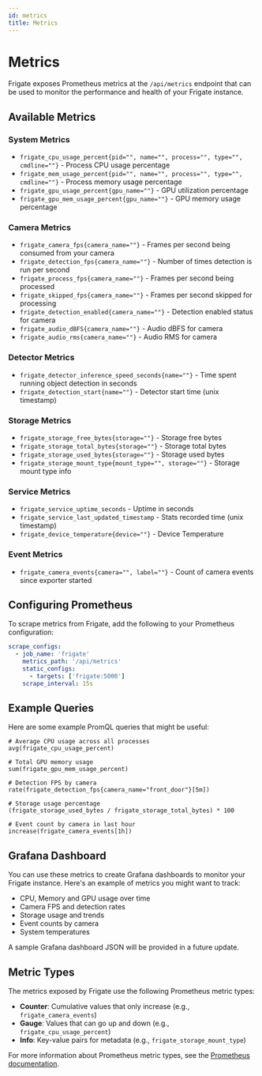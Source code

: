 ```yaml
---
id: metrics
title: Metrics
---
```


# Metrics

Frigate exposes Prometheus metrics at the `/api/metrics` endpoint that can be used to monitor the performance and health of your Frigate instance.

## Available Metrics

### System Metrics
- `frigate_cpu_usage_percent{pid="", name="", process="", type="", cmdline=""}` - Process CPU usage percentage
- `frigate_mem_usage_percent{pid="", name="", process="", type="", cmdline=""}` - Process memory usage percentage
- `frigate_gpu_usage_percent{gpu_name=""}` - GPU utilization percentage
- `frigate_gpu_mem_usage_percent{gpu_name=""}` - GPU memory usage percentage

### Camera Metrics
- `frigate_camera_fps{camera_name=""}` - Frames per second being consumed from your camera
- `frigate_detection_fps{camera_name=""}` - Number of times detection is run per second
- `frigate_process_fps{camera_name=""}` - Frames per second being processed
- `frigate_skipped_fps{camera_name=""}` - Frames per second skipped for processing
- `frigate_detection_enabled{camera_name=""}` - Detection enabled status for camera
- `frigate_audio_dBFS{camera_name=""}` - Audio dBFS for camera
- `frigate_audio_rms{camera_name=""}` - Audio RMS for camera

### Detector Metrics
- `frigate_detector_inference_speed_seconds{name=""}` - Time spent running object detection in seconds
- `frigate_detection_start{name=""}` - Detector start time (unix timestamp)

### Storage Metrics
- `frigate_storage_free_bytes{storage=""}` - Storage free bytes
- `frigate_storage_total_bytes{storage=""}` - Storage total bytes
- `frigate_storage_used_bytes{storage=""}` - Storage used bytes
- `frigate_storage_mount_type{mount_type="", storage=""}` - Storage mount type info

### Service Metrics
- `frigate_service_uptime_seconds` - Uptime in seconds
- `frigate_service_last_updated_timestamp` - Stats recorded time (unix timestamp)
- `frigate_device_temperature{device=""}` - Device Temperature

### Event Metrics
- `frigate_camera_events{camera="", label=""}` - Count of camera events since exporter started

## Configuring Prometheus

To scrape metrics from Frigate, add the following to your Prometheus configuration:

```yaml
scrape_configs:
  - job_name: 'frigate'
    metrics_path: '/api/metrics'
    static_configs:
      - targets: ['frigate:5000']
    scrape_interval: 15s
```

## Example Queries

Here are some example PromQL queries that might be useful:

```promql
# Average CPU usage across all processes
avg(frigate_cpu_usage_percent)

# Total GPU memory usage
sum(frigate_gpu_mem_usage_percent)

# Detection FPS by camera
rate(frigate_detection_fps{camera_name="front_door"}[5m])

# Storage usage percentage
(frigate_storage_used_bytes / frigate_storage_total_bytes) * 100

# Event count by camera in last hour
increase(frigate_camera_events[1h])
```

## Grafana Dashboard

You can use these metrics to create Grafana dashboards to monitor your Frigate instance. Here's an example of metrics you might want to track:

- CPU, Memory and GPU usage over time
- Camera FPS and detection rates
- Storage usage and trends
- Event counts by camera
- System temperatures

A sample Grafana dashboard JSON will be provided in a future update.

## Metric Types

The metrics exposed by Frigate use the following Prometheus metric types:

- **Counter**: Cumulative values that only increase (e.g., `frigate_camera_events`)
- **Gauge**: Values that can go up and down (e.g., `frigate_cpu_usage_percent`)
- **Info**: Key-value pairs for metadata (e.g., `frigate_storage_mount_type`)

For more information about Prometheus metric types, see the [Prometheus documentation](https://prometheus.io/docs/concepts/metric_types/).
